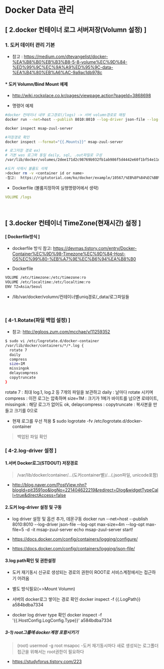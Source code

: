 # Docker Data 관리

## [ 2.docker 컨테이너 로그 서버저장(Volumn 설정) ]

### 1. 도커 데이터 관리 기본
* 참고 : https://medium.com/dtevangelist/docker-%EA%B8%B0%EB%B3%B8-5-8-volume%EC%9D%84-%ED%99%9C%EC%9A%A9%ED%95%9C-data-%EA%B4%80%EB%A6%AC-9a9ac1db978c

#### * 도커 Volumn/Bind Mount 예제
- http://wiki.rockplace.co.kr/pages/viewpage.action?pageId=3868698

- 명령어 예제
``` sh
#docker 컨테이너 내부 로그경로(/logs) -> 서버 volumn경로로 매핑
docker run --net=host --publish 8010:8010 --log-driver json-file --log-opt max-size=4m --log-opt max-file=10 -d -it --name msap-zuul-server -v /logs docker.io/msap-zuul-server

docker inspect msap-zuul-server

#저장경로 확인
docker inspect --format="{{.Mounts}}" msap-zuul-server

# 로그저장 경로 ex)
# 기본 was 로그와 동일 daily, sql, .out파일로 구성
/var/lib/docker/volumes/2dee171d2c98769b932fb1ab986f5d4442e60f1bf54e11db9357a78e68cdae10/_data/daily

#도커 삭제시 볼륨도 삭제
>docker rm -v <container id or name>
-참고:  https://riptutorial.com/ko/docker/example/10567/%EB%8F%84%EC%BB%A4-%EB%B3%BC%EB%A5%A8-%EC%A0%9C%EA%B1%B0--%EC%82%AD%EC%A0%9C-%EB%B0%8F-%EC%A0%95%EB%A6%AC
```

* Dockerfile (볼륨지정하여 실행명령어에서 생략)
``` yml
VOLUME /logs
```
<br>

## [ 3.docker 컨테이너 TimeZone(현재시간) 설정 ]

#### [ Dockerfile방식 ]

* dockerfile 방식 참고:  https://devmas.tistory.com/entry/Docker-Container%EC%9D%98-Timezone%EC%9D%84-Host-OS%EC%99%80-%EB%A7%9E%EC%B6%94%EA%B8%B0

- Dockerfile
``` sh
VOLUME /etc/timezone:/etc/timezone:ro
VOLUME /etc/localtime:/etc/localtime:ro
ENV TZ=Asia/Seoul
```
- /lib/var/docker/volumn/컨테이너별uniq경로/_data/로그파일들
<br>

### [ 4-1.Rotate(파일 백업 설정) ]
- 참고:  http://egloos.zum.com/mcchae/v/11259352

``` sh
$ sudo vi /etc/logrotate.d/docker-container
/var/lib/docker/containers/*/*.log {
  rotate 7
  daily
  compress
  size=1M
  missingok
  delaycompress
  copytruncate
}
```

rotate 7 : 최대 log.1, log.2 등 7개의 파일을 보관하고
daily : 날마다 rotate 시키며
compress : 이전 로그는 압축하며
size=1M : 크기가 1메가 바이트를 넘으면 로테이트,
missingok : 해당 로그가 없어도 ok,
delaycompress :
copytruncate : 복사본을 만들고 크기를 0으로

- 현재 로그를 우선 적용
$ sudo logrotate -fv /etc/logrotate.d/docker-container
> 백업된 파일 확인


### [ 4-2.log-driver 설정 ]

#### 1.서버 Docker로그(STDOUT) 저장경로
> /var/lib/docker/container/...(도커container별)/...(.json파일, unicode포함)
- http://blog.naver.com/PostView.nhn?blogId=pjt3591oo&logNo=221404622219&redirect=Dlog&widgetTypeCall=true&directAccess=false

#### 2.도커 log-driver 설정 및 구동
- log driver 설정 및 옵션 추가, 데몬구동
docker run --net=host --publish 8010:8010 --log-driver json-file --log-opt max-size=4m --log-opt max-file=5 -d -it msap-zuul-server echo msap-zuul-server start!

- https://docs.docker.com/config/containers/logging/configure/
- https://docs.docker.com/config/containers/logging/json-file/

#### 3.log path확인 및 권한설정
- 도커 재기동시 신규로 생성되는 경로의 권한이 ROOT로 서비스계정에서는 접근하기 어려움
- 별도 방식필요(=>Mount Volumn)
- 서버의 docker로그 쌓이는 경로 확인
docker inspect -f {{.LogPath}} a584bdba7334

- docker log driver type 확인
docker inspect -f '{{.HostConfig.LogConfig.Type}}' a584bdba7334


##### 3-1) root그룹에 docker계정 포함시키기
>(root) usermod  -g root msapoc
-도커 재기동시마다 새로 생성되는 로그폴더 접근을 위해서는 root권한이 필요하다  
- https://studyforus.tistory.com/223
